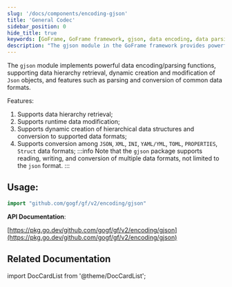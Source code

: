 ```yaml
---
slug: '/docs/components/encoding-gjson'
title: 'General Codec'
sidebar_position: 0
hide_title: true
keywords: [GoFrame, GoFrame framework, gjson, data encoding, data parsing, data format conversion, JSON, XML, dynamic creation, data hierarchy retrieval]
description: "The gjson module in the GoFrame framework provides powerful data encoding and parsing capabilities, supporting the mutual conversion of multiple data formats, including JSON, XML, INI, YAML, TOML, etc. The gjson module is especially suitable for scenarios that require data hierarchy retrieval and dynamic creation or modification of data objects. It also supports runtime data modification, making it an ideal choice for building websites."
---
```


The `gjson` module implements powerful data encoding/parsing functions, supporting data hierarchy retrieval, dynamic creation and modification of `Json` objects, and features such as parsing and conversion of common data formats.

Features:

1. Supports data hierarchy retrieval;
2. Supports runtime data modification;
3. Supports dynamic creation of hierarchical data structures and conversion to supported data formats;
4. Supports conversion among `JSON`, `XML`, `INI`, `YAML/YML`, `TOML`, `PROPERTIES`, `Struct` data formats;
:::info
Note that the `gjson` package supports reading, writing, and conversion of multiple data formats, not limited to the `json` format.
:::
## **Usage**:

```go
import "github.com/gogf/gf/v2/encoding/gjson"
```

**API Documentation**:

[https://pkg.go.dev/github.com/gogf/gf/v2/encoding/gjson](https://pkg.go.dev/github.com/gogf/gf/v2/encoding/gjson)

## Related Documentation

import DocCardList from '@theme/DocCardList';

<DocCardList />